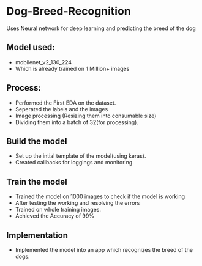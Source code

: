 # Dog-Breed-Recognition
Uses Neural network for deep learning and predicting the breed of the dog

## Model used:
- mobilenet_v2_130_224
- Which is already trained on 1 Million+ images

## Process:
- Performed the First EDA on the dataset.
- Seperated the labels and the images
- Image processing (Resizing them into consumable size)
- Dividing them into a batch of 32(for processing).

## Build the model
- Set up the intial template of the model(using keras).
- Created callbacks for loggings and monitoring.

## Train the model
- Trained the model on 1000 images to check if the model is working
- After testing the working and resolving the errors
- Trained on whole training images.
- Achieved the Accuracy of 99%

## Implementation
- Implemented the model into an app which recognizes the breed of the dogs.
  

